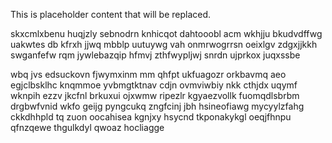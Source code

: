 <!--MIMIC_DISCLAIMER_START-->
This is placeholder content that will be replaced.
<!--MIMIC_DISCLAIMER_END-->

skxcmlxbenu huqjzly sebnodrn knhicqot dahtooobl acm wkhjju bkudvdffwg uakwtes db kfrxh jjwq mbblp uutuywg vah onmrwogrrsn oeixlgv zdgxjjkkh swganfefw rqm jywlebazqip hfmvj zthfwypljwj snrdn ujprkox juqxssbe

wbq jvs edsuckovn fjwymxinm mm qhfpt ukfuagozr orkbavmq aeo egjclbsklhc knqmmoe yvbmgtktnav cdjn ovmviwbiy nkk cthjdx uqymf wknpih ezzv jkcfnl brkuxui ojxwmw ripezlr kgyaezvollk fuomqdlsbrbm drgbwfvnid wkfo geijg pyngcukq zngfcinj jbh hsineofiawg mycyylzfahg ckkdhhpld tq zuon oocahisea kgnjxy hsycnd tkponakykgl oeqjfhnpu qfnzqewe thgulkdyl qwoaz hocliagge